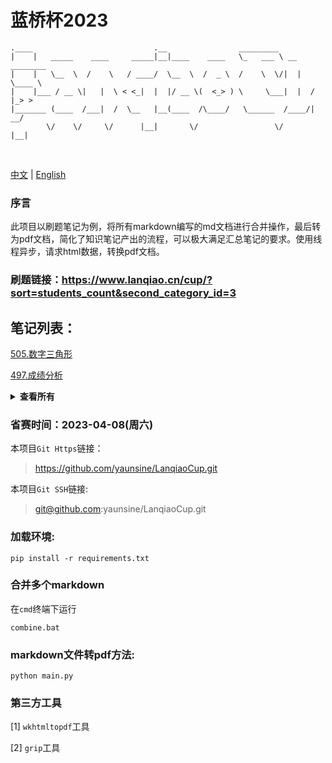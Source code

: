# 蓝桥杯2023
```
.____                           .__                _________               
|    |   _____    ____     _____|__|____    ____   \_   ___ \ __ ________  
|    |   \__  \  /    \   / ____/  \__  \  /  _ \  /    \  \/|  |  \____ \ 
|    |___ / __ \|   |  \ < <_|  |  |/ __ \(  <_> ) \     \___|  |  /  |_> >
|_______ (____  /___|  /  \__   |__(____  /\____/   \______  /____/|   __/ 
        \/    \/     \/      |__|       \/                 \/      |__|    
```

<p style="text-align: center">
    <img src="https://img.shields.io/badge/语言-python3.7-orange.svg" alt=""/>
    <img src="https://img.shields.io/badge/运行终端-Windows-yellow.svg" alt=""/>
    <img src="https://img.shields.io/badge/开源协议-MIT协议-green.svg" alt=""/>
</p>

[中文](readme-zh.md) | [English](readme-en.md)

### 序言
此项目以刷题笔记为例，将所有markdown编写的md文档进行合并操作，最后转为pdf文档，简化了知识笔记产出的流程，可以极大满足汇总笔记的要求。使用线程异步，请求html数据，转换pdf文档。

### 刷题链接：https://www.lanqiao.cn/cup/?sort=students_count&second_category_id=3


## 笔记列表：

[505.数字三角形](page/505NumberThreeAngle.md)

[497.成绩分析](page/497Grade.md)

<details>
    
<summary><b>查看所有</b></summary>

- [598.排序](page/598Sort.md)

- [594.蛇形填数](page/SnakeFillin-594.md)

- [597.跑步锻炼](page/RunExercise-597.md)

- [646.等差素数列](page/IsochromaticPrimeSequence-646.md)

- [819.递增序列](page/IncrementalSequence-819.md)

- [604.组队](page/OrganizeATeam-604.md)

- [1643.货物摆放](page/GoodsPlacement-1463.md)

- [1445.空间](page/1445Space.md)

- [2080.求和](page/Sum-2080.md)

- [2060.裁纸刀](page/PaperCutter-2060.md)

- [595.七段码](page/seven-segment_code-595.md)

- [2381.三角回文数](page/TrianglePlindrome-2381.md)

- [1452.时间显示](page/TimeShow-1452.md)

- [2140.星期计算](page/WeeklyCalculation-2140.md)

- [595.七段码](page/seven-segment_code-595.md)

- [2118.字母排列](page/ArrangeLetters-2118.md)

- [2380.打卡](page/ClockIn-2380.md)

- [605.年号字串](page/YearString-605.md)
    
</details>







### 省赛时间：2023-04-08(周六)

本项目`Git Https`链接：
> https://github.com/yaunsine/LanqiaoCup.git


本项目`Git SSH`链接:
> git@github.com:yaunsine/LanqiaoCup.git


### 加载环境:
```shell
pip install -r requirements.txt
```

### 合并多个markdown
在`cmd`终端下运行
```shell
combine.bat
```

### markdown文件转pdf方法:
```shell
python main.py
```


### 第三方工具
[1] `wkhtmltopdf`工具

[2] `grip`工具


